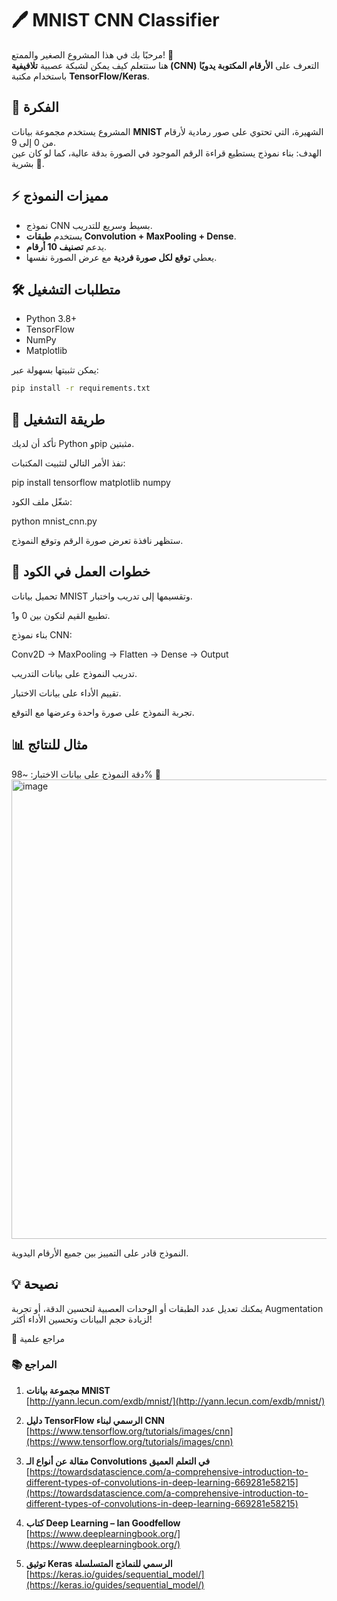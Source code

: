 # 🖊️ MNIST CNN Classifier

مرحبًا بك في هذا المشروع الصغير والممتع! 🎉  
هنا ستتعلم كيف يمكن لشبكة عصبية **تلافيفية (CNN)** التعرف على **الأرقام المكتوبة يدويًا** باستخدام مكتبة **TensorFlow/Keras**.  



## 📌 الفكرة
المشروع يستخدم مجموعة بيانات **MNIST** الشهيرة، التي تحتوي على صور رمادية لأرقام من 0 إلى 9.  
الهدف: بناء نموذج يستطيع قراءة الرقم الموجود في الصورة بدقة عالية، كما لو كان عين بشرية 👀.



## ⚡️ مميزات النموذج
- نموذج CNN بسيط وسريع للتدريب.
- يستخدم **طبقات Convolution + MaxPooling + Dense**.
- يدعم **تصنيف 10 أرقام**.
- يعطي **توقع لكل صورة فردية** مع عرض الصورة نفسها.



## 🛠️ متطلبات التشغيل
- Python 3.8+
- TensorFlow
- NumPy
- Matplotlib

يمكن تثبيتها بسهولة عبر:
```bash
pip install -r requirements.txt
```

## 🚀 طريقة التشغيل

تأكد أن لديك Python وpip مثبتين.

نفذ الأمر التالي لتثبيت المكتبات:

pip install tensorflow matplotlib numpy


شغّل ملف الكود:

python mnist_cnn.py


ستظهر نافذة تعرض صورة الرقم وتوقع النموذج.

## 🎯 خطوات العمل في الكود

تحميل بيانات MNIST وتقسيمها إلى تدريب واختبار.

تطبيع القيم لتكون بين 0 و1.

بناء نموذج CNN:

Conv2D → MaxPooling → Flatten → Dense → Output

تدريب النموذج على بيانات التدريب.

تقييم الأداء على بيانات الاختبار.

تجربة النموذج على صورة واحدة وعرضها مع التوقع.

## 📊 مثال للنتائج

دقة النموذج على بيانات الاختبار: ~98% 🎉
<img width="677" height="735" alt="image" src="https://github.com/user-attachments/assets/3eea953a-8354-4e90-8308-ba595d12dba3" />


النموذج قادر على التمييز بين جميع الأرقام اليدوية.

## 💡 نصيحة

يمكنك تعديل عدد الطبقات أو الوحدات العصبية لتحسين الدقة، أو تجربة Augmentation لزيادة حجم البيانات وتحسين الأداء أكثر!

🧠 مراجع علمية

### 📚 المراجع

1. **مجموعة بيانات MNIST**  
[http://yann.lecun.com/exdb/mnist/](http://yann.lecun.com/exdb/mnist/)

2. **دليل TensorFlow الرسمي لبناء CNN**  
[https://www.tensorflow.org/tutorials/images/cnn](https://www.tensorflow.org/tutorials/images/cnn)

3. **مقالة عن أنواع الـ Convolutions في التعلم العميق**  
[https://towardsdatascience.com/a-comprehensive-introduction-to-different-types-of-convolutions-in-deep-learning-669281e58215](https://towardsdatascience.com/a-comprehensive-introduction-to-different-types-of-convolutions-in-deep-learning-669281e58215)

4. **كتاب Deep Learning – Ian Goodfellow**  
[https://www.deeplearningbook.org/](https://www.deeplearningbook.org/)

5. **توثيق Keras الرسمي للنماذج المتسلسلة**  
[https://keras.io/guides/sequential_model/](https://keras.io/guides/sequential_model/)

